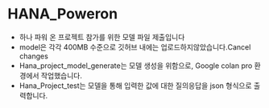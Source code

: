 # HANA_Poweron
- 하나 파워 온 프로젝트 참가를 위한 모델 파일 제출입니다
- model은 각각 400MB 수준으로 깃허브 내에는 업로드하지않았습니다.Cancel changes
- Hana_project_model_generate는 모델 생성을 위함으로, Google colan pro 환경에서 작업했습니다.
- Hana_Project_test는 모델을 통해 입력한 값에 대한 질의응답을 json 형식으로 출력합니다.
